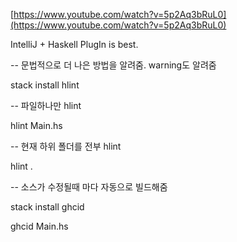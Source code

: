 [https://www.youtube.com/watch?v=5p2Aq3bRuL0](https://www.youtube.com/watch?v=5p2Aq3bRuL0)

IntelliJ + Haskell PlugIn is best.


-- 문법적으로 더 나은 방법을 알려줌. warning도 알려줌

stack install hlint

--  파일하나만 hlint

hlint Main.hs

-- 현재 하위 폴더를 전부 hlint

hlint .


--  소스가 수정될때 마다 자동으로 빌드해줌

stack install ghcid

ghcid Main.hs